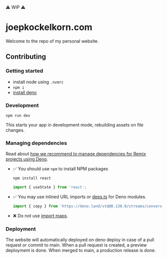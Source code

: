 ⚠️ WIP ⚠️

# joepkockelkorn.com

Welcome to the repo of my personal website.

## Contributing

### Getting started

- install node using `.nvmrc`
- `npm i`
- [install deno](https://deno.land)

### Development

`npm run dev`

This starts your app in development mode, rebuilding assets on file changes.

### Managing dependencies

Read about
[how we recommend to manage dependencies for Remix projects using Deno](https://github.com/remix-run/remix/blob/main/decisions/0001-use-npm-to-manage-npm-dependencies-for-deno-projects.md).

- ✅ You should use `npm` to install NPM packages
  ```sh
  npm install react
  ```
  ```ts
  import { useState } from 'react';
  ```
- ✅ You may use inlined URL imports or [deps.ts](https://deno.land/manual/examples/manage_dependencies#managing-dependencies) for Deno
  modules.
  ```ts
  import { copy } from 'https://deno.land/std@0.138.0/streams/conversion.ts';
  ```
- ❌ Do not use [import maps](https://deno.land/manual/linking_to_external_code/import_maps).

### Deployment

The website will automatically deployed on deno deploy in case of a pull request or commit to main. When a pull request is created, a
preview deployment is done. When merged to main, a production release is done.
